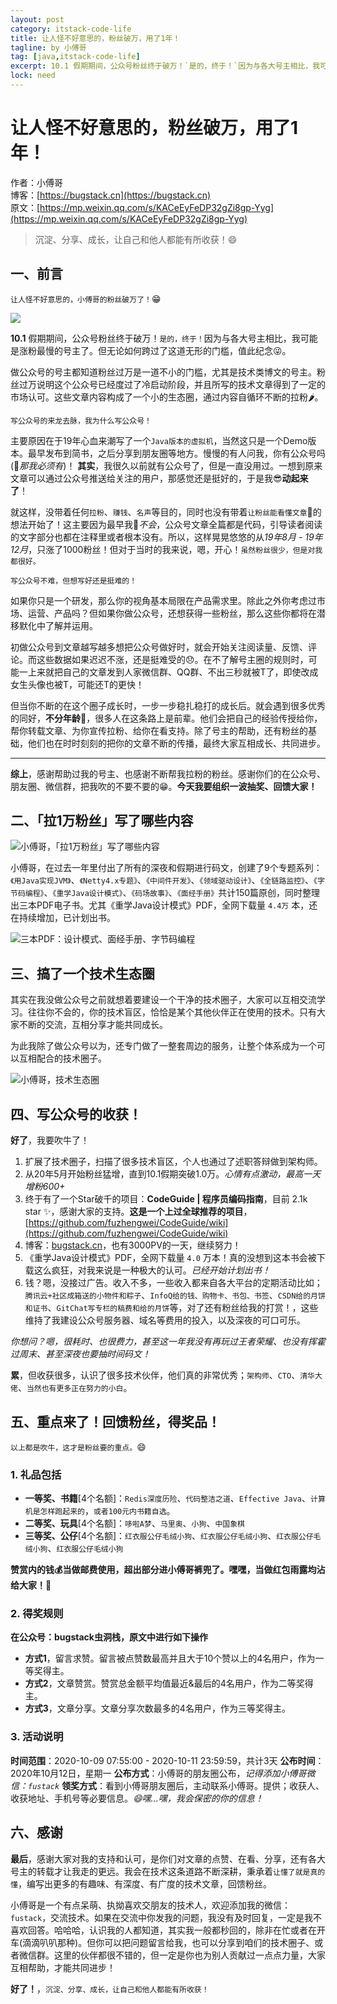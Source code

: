 ```yaml
---
layout: post
category: itstack-code-life
title: 让人怪不好意思的，粉丝破万，用了1年！
tagline: by 小傅哥
tag: [java,itstack-code-life]
excerpt: 10.1 假期期间，公众号粉丝终于破万！`是的，终于！`因为与各大号主相比，我可能是涨粉最慢的号主了。但无论如何跨过了这道无形的门槛，值此纪念😜。
lock: need
---
```


# 让人怪不好意思的，粉丝破万，用了1年！

作者：小傅哥
<br/>博客：[https://bugstack.cn](https://bugstack.cn)
<br/>原文：[https://mp.weixin.qq.com/s/KACeEyFeDP32gZi8gp-Yyg](https://mp.weixin.qq.com/s/KACeEyFeDP32gZi8gp-Yyg)

> 沉淀、分享、成长，让自己和他人都能有所收获！😄

## 一、前言

`让人怪不好意思的，小傅哥的粉丝破万了！`😁

![](res\2020-10-09-让人怪不好意思的，粉丝破万，用了1年！.md\44ae0003-3408-4141-b0f8-460133d55f3a.jpg)

**10.1** 假期期间，公众号粉丝终于破万！`是的，终于！`因为与各大号主相比，我可能是涨粉最慢的号主了。但无论如何跨过了这道无形的门槛，值此纪念😜。

做公众号的号主都知道粉丝过万是一道不小的门槛，尤其是技术类博文的号主。粉丝过万说明这个公众号已经度过了冷启动阶段，并且所写的技术文章得到了一定的市场认可。这些文章内容构成了一个小的生态圈，通过内容自循环不断的拉粉🌶。

`写公众号的来龙去脉，我为什么写公众号！`

主要原因在于19年心血来潮写了一个`Java版本的虚拟机`，当然这只是一个Demo版本。最早发布到简书，之后分享到朋友圈等地方。慢慢的有人问我，你有公众号吗(🧐*那我必须有*)！ **其实**，我很久以前就有公众号了，但是一直没用过。一想到原来文章可以通过公众号推送给关注的用户，那感觉还是挺好的，于是我😎**动起来了**！

就这样，没带着任何`拉粉`、`赚钱`、`名声`等目的，同时也没有带着`让粉丝能看懂文章`🤬的想法开始了！这主要因为最早我🤔*不会*，公众号文章全篇都是代码，引导读者阅读的文字部分也都在注释里或者根本没有。所以，这样晃晃悠悠的从*19年8月 - 19年12月*，只涨了1000粉丝！但对于当时的我来说，嗯，开心！`虽然粉丝很少，但是对我都很好。`

`写公众号不难，但想写好还是挺难的！`

如果你只是一个研发，那么你的视角基本局限在产品需求里。除此之外你考虑过市场、运营、产品吗？但如果你做公众号，还想获得一些粉丝，那么这些你都将在潜移默化中了解并运用。

初做公众号到文章越写越多想把公众号做好时，就会开始关注阅读量、反馈、评论。而这些数据如果迟迟不涨，还是挺难受的😞。在不了解号主圈的规则时，可能一上来就把自己的文章发到人家微信群、QQ群、不出三秒就被T了，即使改成女生头像也被T，可能还T的更快！

但当你不断的在这个圈子成长时，一步一步稳扎稳打的成长后。就会遇到很多优秀的同好，**不分年龄**🤡，很多人在这条路上是前辈。他们会把自己的经验传授给你，帮你转载文章、为你宣传拉粉、给你在看支持。除了号主的帮助，还有粉丝的基础，他们也在时时刻刻的把你的文章不断的传播，最终大家互相成长、共同进步。

---

**综上**，感谢帮助过我的号主、也感谢不断帮我拉粉的粉丝。感谢你们的在公众号、朋友圈、微信群，把我吹的不要不要的😁。**今天我要组织一波抽奖、回馈大家！** 

## 二、「拉1万粉丝」写了哪些内容

![小傅哥，「拉1万粉丝」写了哪些内容](res\2020-10-09-让人怪不好意思的，粉丝破万，用了1年！.md\f6b688cf-90ca-4cf1-854f-2d4bd08e5766.jpg)

小傅哥，在过去一年里付出了所有的深夜和假期进行码文，创建了9个专题系列：`《用Java实现JVM》`、`《Netty4.x专题》`、`《中间件开发》`、`《领域驱动设计》`、`《全链路监控》`、`《字节码编程》`、`《重学Java设计模式》`、`《码场故事》`、`《面经手册》`共计150篇原创，同时整理出三本PDF电子书。尤其《重学Java设计模式》PDF，全网下载量 `4.4万` 本，还在持续增加，已计划出书。

![三本PDF：设计模式、面经手册、字节码编程](res\2020-10-09-让人怪不好意思的，粉丝破万，用了1年！.md\57d5a391-463a-4fb4-bc43-b197da8f4a02.jpg)

## 三、搞了一个技术生态圈

其实在我没做公众号之前就想着要建设一个干净的技术圈子，大家可以互相交流学习。往往你不会的，你的技术盲区，恰恰是某个其他伙伴正在使用的技术。只有大家不断的交流，互相分享才能共同成长。

为此我除了做公众号以为，还专门做了一整套周边的服务，让整个体系成为一个可以互相配合的技术圈子。

![小傅哥，技术生态圈](res\2020-10-09-让人怪不好意思的，粉丝破万，用了1年！.md\ed78e805-6d99-4d70-86a0-70ee8babcaae.jpg)

## 四、写公众号的收获！

**好了**，我要吹牛了！

1. 扩展了技术圈子，扫描了很多技术盲区，个人也通过了述职答辩做到架构师。
2. 从20年5月开始粉丝猛增，直到10.1假期突破1.0万。*心情有点激动，最高一天增粉600+*
3. 终于有了一个Star破千的项目：**CodeGuide | 程序员编码指南**，目前 2.1k star ✨，感谢大家的支持。**这是一个上过全球推荐的项目**，[https://github.com/fuzhengwei/CodeGuide/wiki](https://github.com/fuzhengwei/CodeGuide/wiki)
4. 博客：[bugstack.cn](bugstack.cn)，也有3000PV的一天，继续努力！
5. 《重学Java设计模式》PDF，全网下载量 `4.0` 万本！真的没想到这本书会被下载这么疯狂，对我来说是一种极大的认可。*已经开始计划出书！*
5. 钱？嗯，没接过广告。收入不多，一些收入都来自各大平台的定期活动比如；`腾讯云+社区成箱送的小物件和粽子`、`InfoQ给的钱、购物卡、书包、书签`、`CSDN给的月饼和证书`、`GitChat写专栏的稿费和给的月饼`等，对了还有粉丝给我的打赏！，这些维持了我建设公众号服务器、域名等费用的投入，以及深夜的可口可乐。

*你想问？嗯，很耗时、也很费力，甚至这一年我没有再玩过王者荣耀、也没有挥霍过周末、甚至深夜也要抽时间码文！*  

**累**，但收获很多，认识了很多技术伙伴，他们真的非常优秀；`架构师`、`CTO`、`清华大佬`、`当然也有更多正在努力的小白`。

## 五、重点来了！回馈粉丝，得奖品！

`以上都是吹牛，这才是粉丝要的重点。`😄

### 1. 礼品包括

- **一等奖、书籍**[4个名额]：`Redis深度历险`、`代码整洁之道`、`Effective Java`、`计算机是怎样跑起来的`，`或者100元内书籍自选`。
- **二等奖、玩具**[4个名额]：`哆啦A梦`、`马里奥`、`小狗`、`中国象棋`
- **三等奖、公仔**[4个名额]：`红衣服公仔毛绒小狗`、`红衣服公仔毛绒小狗`、`红衣服公仔毛绒小狗`、`红衣服公仔毛绒小狗`

**赞赏内的钱💰当做邮费使用，超出部分进小傅哥裤兜了。嘿嘿，当做红包雨露均沾给大家！🎁**

### 2. 得奖规则

**在公众号：bugstack虫洞栈，原文中进行如下操作**

- **方式1**，留言求赞。留言被点赞数最高并且大于10个赞以上的4名用户，作为一等奖得主。
- **方式2**，文章赞赏。赞赏总金额平均值最近&最后的4名用户，作为二等奖得主。
- **方式3**，文章分享。文章分享次数最多的4名用户，作为三等奖得主。

### 3. 活动说明

**时间范围**：2020-10-09 07:55:00 - 2020-10-11 23:59:59，共计3天
**公布时间**：2020年10月12日，星期一
**公布方式**：小傅哥的朋友圈公布，*记得添加小傅哥微信：`fustack`*
**领奖方式**：看到小傅哥朋友圈后，主动联系小傅哥。提供；收获人、收获地址、手机号等必要信息。*😄嘿...嘿，我会保密的你的信息！*

## 六、感谢

**最后**，感谢大家对我的支持和认可，是你们对文章的点赞、在看、分享，还有各大号主的转载才让我走的更远。我会在技术这条道路不断深耕，秉承着`让懂了就是真的懂`，编写出更多的有趣味、有深度、有广度的技术文章，回馈粉丝。

小傅哥是一个有点呆萌、执拗喜欢交朋友的技术人，欢迎添加我的微信：`fustack`，交流技术。如果在交流中你发我的问题，我没有及时回复，一定是我不喜欢回答。哈哈哈，认识我的人都知道，其实我一般都秒回的，除非在忙或者在开车(滴滴叭叭那种)。但你可以把问题留言给我，也可以分享到咱们的技术圈子、或者微信群。这里的伙伴都很不错的，但一定是你也为别人贡献过一点点力量，大家互相帮助，才能共同进步！

**好了！**，`沉淀、分享、成长，让自己和他人都能有所收获！`